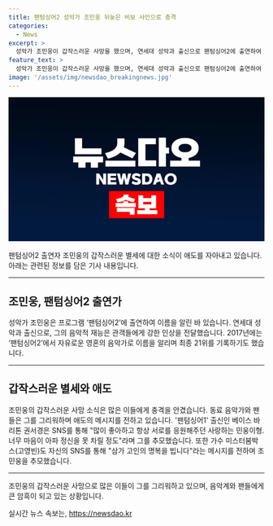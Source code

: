 ```yaml
---
title: 팬텀싱어2 성악가 조민웅 뒤늦은 비보 사인으로 충격
categories:
  - News
excerpt: >
  성악가 조민웅이 갑작스러운 사망을 했으며, 연세대 성악과 출신으로 팬텀싱어2에 출연하여 인기를 끌었던 인물이었다. 동료들과 팬들은 조민웅의 죽음에 애도의 글을 남기고, 특히 ‘팬텀싱어1’ 출신 권서경과 가수 미스터붐박스도 SNS를 통해 그를 추모했다. (단어 수: 58, 문자 수: 295)
feature_text: >
  성악가 조민웅이 갑작스러운 사망을 했으며, 연세대 성악과 출신으로 팬텀싱어2에 출연하여 인기를 끌었던 인물이었다. 동료들과 팬들은 조민웅의 죽음에 애도의 글을 남기고, 특히 ‘팬텀싱어1’ 출신 권서경과 가수 미스터붐박스도 SNS를 통해 그를 추모했다. (단어 수: 58, 문자 수: 295)
image: '/assets/img/newsdao_breakingnews.jpg'
---
```


<p><img src="/assets/img/newsdao_breakingnews.jpg" alt="ranknews 속보" /></p>

<p>팬텀싱어2 출연자 조민웅의 갑작스러운 별세에 대한 소식이 애도를 자아내고 있습니다. 아래는 관련된 정보를 담은 기사 내용입니다.</p>

<hr />

<h2 data-ke-size="size26">조민웅, 팬텀싱어2 출연가</h2>

<p data-ke-size="size16">성악가 조민웅은 프로그램 ‘팬텀싱어2’에 출연하여 이름을 알린 바 있습니다. 연세대 성악과 출신으로, 그의 음악적 재능은 관객들에게 강한 인상을 전달했습니다. 2017년에는 ‘팬텀싱어2’에서 자유로운 영혼의 음악가로 이름을 알리며 최종 21위를 기록하기도 했습니다.</p>

<hr />

<h2 data-ke-size="size26">갑작스러운 별세와 애도</h2>

<p data-ke-size="size16">조민웅의 갑작스러운 사망 소식은 많은 이들에게 충격을 안겼습니다. 동료 음악가와 팬들은 그를 그리워하며 애도의 메시지를 전하고 있습니다. '팬텀싱어1' 출신인 베이스 바리톤 권서경은 SNS를 통해 "많이 좋아하고 항상 서로를 응원해주던 사랑하는 민웅이형. 너무 마음이 아파 정신을 못 차릴 정도"라며 그를 추모했습니다. 또한 가수 미스터붐박스(고영빈)도 자신의 SNS를 통해 "삼가 고인의 명복을 빕니다"라는 메시지를 전하며 조민웅을 추모했습니다.</p>

<hr />

<p>조민웅의 갑작스러운 사망으로 많은 이들이 그를 그리워하고 있으며, 음악계와 팬들에게 큰 암흑이 되고 있는 상황입니다.</p>
실시간 뉴스 속보는, <a href="https://newsdao.kr" rel="dofollow">https://newsdao.kr</a>



